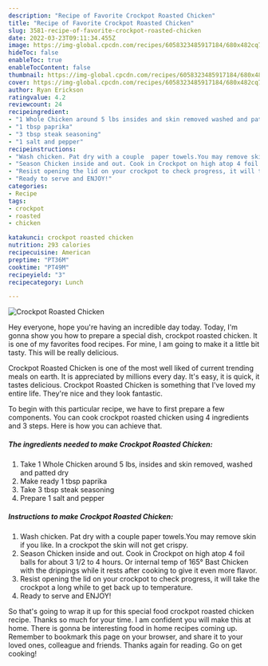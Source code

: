 ```yaml
---
description: "Recipe of Favorite Crockpot Roasted Chicken"
title: "Recipe of Favorite Crockpot Roasted Chicken"
slug: 3581-recipe-of-favorite-crockpot-roasted-chicken
date: 2022-03-23T09:11:34.455Z
image: https://img-global.cpcdn.com/recipes/6058323485917184/680x482cq70/crockpot-roasted-chicken-recipe-main-photo.jpg
hideToc: false
enableToc: true
enableTocContent: false
thumbnail: https://img-global.cpcdn.com/recipes/6058323485917184/680x482cq70/crockpot-roasted-chicken-recipe-main-photo.jpg
cover: https://img-global.cpcdn.com/recipes/6058323485917184/680x482cq70/crockpot-roasted-chicken-recipe-main-photo.jpg
author: Ryan Erickson
ratingvalue: 4.2
reviewcount: 24
recipeingredient:
- "1 Whole Chicken around 5 lbs insides and skin removed washed and patted dry"
- "1 tbsp paprika"
- "3 tbsp steak seasoning"
- "1 salt and pepper"
recipeinstructions:
- "Wash chicken. Pat dry with a couple  paper towels.You may remove skin if you like. In a crockpot the skin will not get crispy."
- "Season Chicken inside and out. Cook in Crockpot on high atop 4 foil balls for about 3 1/2 to 4 hours. Or internal temp of 165° Bast Chicken with the drippings while it rests after cooking to give it even more flavor."
- "Resist opening the lid on your crockpot to check progress, it will take the crockpot a long while to get back up to temperature."
- "Ready to serve and ENJOY!"
categories:
- Recipe
tags:
- crockpot
- roasted
- chicken

katakunci: crockpot roasted chicken 
nutrition: 293 calories
recipecuisine: American
preptime: "PT36M"
cooktime: "PT49M"
recipeyield: "3"
recipecategory: Lunch

---
```



![Crockpot Roasted Chicken](https://img-global.cpcdn.com/recipes/6058323485917184/680x482cq70/crockpot-roasted-chicken-recipe-main-photo.jpg)

Hey everyone, hope you're having an incredible day today. Today, I'm gonna show you how to prepare a special dish, crockpot roasted chicken. It is one of my favorites food recipes. For mine, I am going to make it a little bit tasty. This will be really delicious.

Crockpot Roasted Chicken is one of the most well liked of current trending meals on earth. It is appreciated by millions every day. It's easy, it is quick, it tastes delicious. Crockpot Roasted Chicken is something that I've loved my entire life. They're nice and they look fantastic.




To begin with this particular recipe, we have to first prepare a few components. You can cook crockpot roasted chicken using 4 ingredients and 3 steps. Here is how you can achieve that.

<!--inarticleads1-->

##### The ingredients needed to make Crockpot Roasted Chicken:

1. Take 1 Whole Chicken around 5 lbs, insides and skin removed, washed and patted dry
1. Make ready 1 tbsp paprika
1. Take 3 tbsp steak seasoning
1. Prepare 1 salt and pepper




<!--inarticleads2-->

##### Instructions to make Crockpot Roasted Chicken:

1. Wash chicken. Pat dry with a couple  paper towels.You may remove skin if you like. In a crockpot the skin will not get crispy.
1. Season Chicken inside and out. Cook in Crockpot on high atop 4 foil balls for about 3 1/2 to 4 hours. Or internal temp of 165° Bast Chicken with the drippings while it rests after cooking to give it even more flavor.
1. Resist opening the lid on your crockpot to check progress, it will take the crockpot a long while to get back up to temperature.
1. Ready to serve and ENJOY!



So that's going to wrap it up for this special food crockpot roasted chicken recipe. Thanks so much for your time. I am confident you will make this at home. There is gonna be interesting food in home recipes coming up. Remember to bookmark this page on your browser, and share it to your loved ones, colleague and friends. Thanks again for reading. Go on get cooking!
